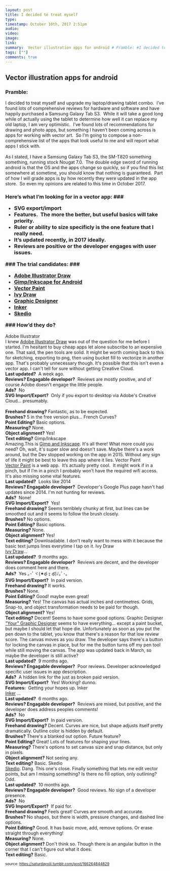 ```yaml
---
layout: post
title: I decided to treat myself 
type: 
timestamp: October 10th, 2017 2:51pm
audio: 
video: 
image: 
link: 
summary:  Vector illustration apps for android # Pramble: #I decided to treat myself and upgrade my laptop/drawing tablet combo. I’ve found lots o...
tags: [""]
comments: true
---
```

## Vector illustration apps for android ##
### Pramble: ###
I decided to treat myself and upgrade my laptop/drawing tablet combo.  I’ve found lots of comprehensive reviews for hardware and software and have happily purchased a Samsung Galaxy Tab S3.  While it will take a good long while of actually using the tablet to determine how well it can replace my old laptop, I am very optimistic.  I’ve found lots of recommendations for drawing and photo apps, but something I haven’t been coming across is apps for working with vector art.  So I’m going to compose a non-comprehensive list of the apps that look useful to me and will report what apps I stick with.<br/><br/>As I stated, I have a Samsung Galaxy Tab S3, the SM-T820 something something, running stock Nougat 7.0.  The double edge sword of running android is that the OS and the apps change so quickly, so if you find this list somewhere at sometime, you should know that nothing is guaranteed.  Part of how I will grade apps is by how recently they were updated in the app store.  So even my opinions are related to this time in October 2017.  
### Here’s what I’m looking for in a vector app: ###<ul><li>SVG export/import</li><li>Features.  The more the better, but useful basics will take priority.<br/></li><li>Ruler or ability to size specificly is the one feature that I really need.</li><li>It’s updated recently, in 2017 ideally.<br/></li><li>Reviews are positive or the developer engages with user issues.<br/></li></ul>### The trial candidates: ###<ul><li><a href="#adobeillustrator" target="_blank">Adobe Illustrator Draw</a></li><li><a href="#gimpinkscape" target="_blank">Gimp/Inkscape for Android</a></li><li><a href="#vectorpaint" target="_blank">Vector Paint</a></li><li><a href="#ivydraw" target="_blank">Ivy Draw</a><br/></li><li><a href="#graphicdesigner" target="_blank">Graphic Designer</a><br/></li><li><a href="#inker" target="_blank">Inker</a><br/></li><li><a href="#skedio" target="_blank">Skedio</a><br/></li></ul>### How’d they do? ###
<a name="adobeillustrator" id="adobeillustrator">Adobe Illustrator</a><br/>I knew <a href="https://play.google.com/store/apps/details?id=com.adobe.creativeapps.draw" target="_blank">Adobe Illustrator Draw</a> was out of the question for me before I started.  I'm hesitant to buy cheap apps let alone subscribe to an expensive one.  That said, the pen tools are solid.  It might be worth coming back to this for sketching, exporting to png, then using bucket fill to vectorize in another app.  That's probably unnecessary though.  It's possible that this isn't even a vector app.  I can't tell for sure without getting Creative Cloud.<br/><b>Last updated?</b>  A week ago.<br/><b>Reviews? Engagable developer?</b>  Reviews are mostly positive, and of course Adobe doesn't engage the little people.<br/><b>Ads?</b>  No<br/><b>SVG Import/Export?</b>  Only if you export to desktop via Adobe's Creative Cloud&hellip; presumably.<br/><br/><b>Freehand drawing?</b> Fantastic, as to be expected.<br/><b>Brushes?</b> 5 in the free version plus&hellip; French Curves?<br/><b>Point Editing?</b> Basic options.<br/><b>Measuring?</b> None.<br/><b>Object alignment?</b> Yes!<br/><b>Text editing?</b> 
<a name="gimpinkscape" id="gimpinkscape">Gimp/Inkscape</a><br/>Amazing.This is <a href="https://play.google.com/store/apps/details?id=org.gimp.inkscape" target="_blank">Gimp and Inkscape</a>.  It's all there!  What more could you need?  Oh, wait, it's super slow and doesn't save.  Maybe there's a work around, but the Dev stopped working on the app in 2015.  Without any sign of life it might be best to leave this app where it lies.
<a name="vectorpaint" id="vectorpaint">Vector Paint</a><br/><a href="http://vectorpaint.yaks.co.nz" target="_blank">Vector Paint</a> is a web app.  It’s actually pretty cool.  It might work if in a pinch, but if I’m in a pinch I probably won’t have the required wifi access. It's also missing some vital features.<br/><b>Last updated?</b>  Looks like 2014<br/><b>Reviews? Engagable developer?</b>  Developer's Google Plus page hasn't had updates since 2014.  I'm not hunting for reviews.<br/><b>Ads?</b>  None!<br/><b>SVG Import/Export?</b>  Yes!<br/><b>Freehand drawing?</b> Seems terriblely chunky at first, but lines can be smoothed out and it seems to follow the brush closely.<br/><b>Brushes?</b> No options.<br/><b>Point Editing?</b> Basic options.<br/><b>Measuring?</b> None.<br/><b>Object alignment?</b> Yes!<br/><b>Text editing?</b> Downloadable.  I don't really want to mess with it because the basic text jumps lines everytime I tap on it.
<a name="ivydraw" id="ivydraw">Ivy Draw</a><br/><a href="https://play.google.com/store/apps/details?id=com.shoebillsoftware.vectordraw" target="_blank">Ivy Draw</a>&hellip;<br/><b>Last updated?</b>  9 months ago.<br/><b>Reviews? Engagable developer?</b>  Reviews are decent, and the developer does comment here and there.<br/><b>Ads?</b>  Yes ｡･ﾟヾ(✦థ ｪ థ)ﾉ｡ﾟ･｡<br/><b>SVG Import/Export?</b>  In paid version.<br/><b>Freehand drawing?</b> It works.<br/><b>Brushes?</b> None.<br/><b>Point Editing?</b> Good!  maybe even great!<br/><b>Measuring?</b> Yes!  The canvas has actual inches and centimetres. Grids, Snap-to, and object transformation needs to be paid for though.<br/><b>Object alignment?</b> Yes!<br/><b>Text editing?</b> Decent!  Seems to have some good options.
<a name="graphicdesigner" id="graphicdesigner">Graphic Designer</a><br/><a href="https://play.google.com/store/apps/details?id=com.ulm.designer" target="_blank">"Your" Graphic Designer</a> seems to have everything&hellip; except a paint bucket, but maybe I should let that hope die.  Unfortunately as soon as you put the pen down to the tablet, you know that there's a reason for that low review score.  The canvas moves as you draw.  The developer says there's a button for locking the canvas in place, but for me the button turns off my pen tool while still moving the canvas.  The app was updated back in March, so maybe the developer is still active?<br/><b>Last updated?</b>  9 months ago.<br/><b>Reviews? Engagable developer?</b>  Poor reviews.  Developer acknowledged specific user issues in app description.<br/><b>Ads?</b>  A hidden link for the just as broken paid version.<br/><b>SVG Import/Export?</b>  Yes! Working? dunno.<br/><b>Features:</b>  Getting your hopes up.<a></a>
<a name="inker" id="inker">Inker</a><br/><a href="https://play.google.com/store/apps/details?id=co.inker" target="_blank">Inker</a> &hellip;<br/><b>Last updated?</b>  6 months ago.<br/><b>Reviews? Engagable developer?</b>  Reviews are mixed, but positive, and the developer does address peoples comments!<br/><b>Ads?</b>  No<br/><b>SVG Import/Export?</b>  In paid version.<br/><b>Freehand drawing?</b> Decent. Curves are nice, but shape adjusts itself pretty dramatically. Outline color is hidden by default.<br/><b>Brushes?</b> There's a blanked out option. Future feature?<br/><b>Point Editing?</b> Great!  Lots of features for shaping your lines.<br/><b>Measuring?</b> There's options to set canvas size and snap distance, but only in pixels.<br/><b>Object alignment?</b> Not seeing any.<br/><b>Text editing?</b> Basic.
<a name="skedio" id="skedio">Skedio</a><br/><a href="https://play.google.com/store/apps/details?id=com.shturmsoft.skedio&amp;hl=en" target="_blank">Skedio</a>.  Dang.  This one's close.  Finally something that lets me edit vector points, but am I missing something?  Is there no fill option, only outlining?  Odd.<br/><b>Last updated?</b>  10 months ago.<br/><b>Reviews? Engagable developer?</b>  Good reviews.  No sign of a developer presence.<br/><b>Ads?</b>  No<br/><b>SVG Import/Export?</b>  If paid for.<br/><b>Freehand drawing?</b> Feels great! Curves are smooth and accurate.<br/><b>Brushes?</b> No shapes, but there is width, pressure changes, and dashed line options.<br/><b>Point Editing?</b> Good. It has basic move, add, remove options. Or erase straight through everything!<br/><b>Measuring?</b> None.<br/><b>Object alignment?</b> Don't think so.  Though there is an angular button in the corner that I can't figure out what it does. <br/><b>Text editing?</b> Basic.
  
<small>source: https://saturdayxiii.tumblr.com/post/166264844829</small>
